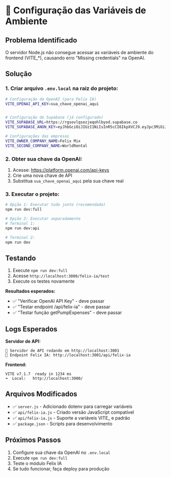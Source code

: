 # 🔧 Configuração das Variáveis de Ambiente

## Problema Identificado
O servidor Node.js não consegue acessar as variáveis de ambiente do frontend (VITE_*), causando erro "Missing credentials" na OpenAI.

## Solução

### 1. Criar arquivo `.env.local` na raiz do projeto:

```bash
# Configuração da OpenAI (para Felix IA)
VITE_OPENAI_API_KEY=sua_chave_openai_aqui


# Configuração do Supabase (já configurado)
VITE_SUPABASE_URL=https://rgsovlqsezjeqohlbyod.supabase.co
VITE_SUPABASE_ANON_KEY=eyJhbGciOiJIUzI1NiIsInR5cCI6IkpXVCJ9.eyJpc3MiOiJzdXBhYmFzZSIsInJlZiI6InJnc292bHFzZXpqZXFvaGxieW9kIiwicm9sZSI6ImFub24iLCJpYXQiOjE3NTg2Mzk1ODksImV4cCI6MjA3NDIxNTU4OX0.od07D8mGwg-nYC5-QzzBledOl2FciqxDR5S0Ut8Ah8k

# Configurações das empresas
VITE_OWNER_COMPANY_NAME=Felix Mix
VITE_SECOND_COMPANY_NAME=WorldRental
```

### 2. Obter sua chave da OpenAI:
1. Acesse: https://platform.openai.com/api-keys
2. Crie uma nova chave de API
3. Substitua `sua_chave_openai_aqui` pela sua chave real

### 3. Executar o projeto:

```bash
# Opção 1: Executar tudo junto (recomendado)
npm run dev:full

# Opção 2: Executar separadamente
# Terminal 1:
npm run dev:api

# Terminal 2:
npm run dev
```

## Testando

1. Execute `npm run dev:full`
2. Acesse `http://localhost:3000/felix-ia/test`
3. Execute os testes novamente

**Resultados esperados:**
- ✅ "Verificar OpenAI API Key" - deve passar
- ✅ "Testar endpoint /api/felix-ia" - deve passar
- ✅ "Testar função getPumpExpenses" - deve passar

## Logs Esperados

**Servidor de API:**
```
🚀 Servidor de API rodando em http://localhost:3001
📡 Endpoint Felix IA: http://localhost:3001/api/felix-ia
```

**Frontend:**
```
VITE v7.1.7  ready in 1234 ms
➜  Local:   http://localhost:3000/
```

## Arquivos Modificados

- ✅ `server.js` - Adicionado dotenv para carregar variáveis
- ✅ `api/felix-ia.js` - Criado versão JavaScript compatível
- ✅ `api/felix-ia.js` - Suporte a variáveis VITE_ e padrão
- ✅ `package.json` - Scripts para desenvolvimento

## Próximos Passos

1. Configure sua chave da OpenAI no `.env.local`
2. Execute `npm run dev:full`
3. Teste o módulo Felix IA
4. Se tudo funcionar, faça deploy para produção
